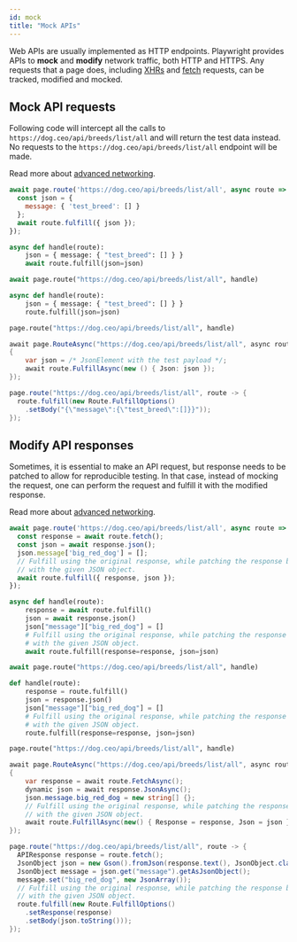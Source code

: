 ```yaml
---
id: mock
title: "Mock APIs"
---
```


Web APIs are usually implemented as HTTP endpoints. Playwright provides APIs to **mock** and **modify** network traffic, both HTTP and HTTPS. Any requests that a page does, including [XHRs](https://developer.mozilla.org/en-US/docs/Web/API/XMLHttpRequest) and
[fetch](https://developer.mozilla.org/en-US/docs/Web/API/Fetch_API) requests, can be tracked, modified and mocked.

## Mock API requests

Following code will intercept all the calls to `https://dog.ceo/api/breeds/list/all` and will return
the test data instead. No requests to the `https://dog.ceo/api/breeds/list/all` endpoint will be made.

Read more about [advanced networking](./network.md).

```js
await page.route('https://dog.ceo/api/breeds/list/all', async route => {
  const json = {
    message: { 'test_breed': [] }
  };
  await route.fulfill({ json });
});
```

```python async
async def handle(route):
    json = { message: { "test_breed": [] } }
    await route.fulfill(json=json)

await page.route("https://dog.ceo/api/breeds/list/all", handle)
```

```python sync
async def handle(route):
    json = { message: { "test_breed": [] } }
    route.fulfill(json=json)

page.route("https://dog.ceo/api/breeds/list/all", handle)
```

```csharp
await page.RouteAsync("https://dog.ceo/api/breeds/list/all", async route =>
{
    var json = /* JsonElement with the test payload */;
    await route.FulfillAsync(new () { Json: json });
});
```

```java
page.route("https://dog.ceo/api/breeds/list/all", route -> {
  route.fulfill(new Route.FulfillOptions()
    .setBody("{\"message\":{\"test_breed\":[]}}"));
});
```

## Modify API responses

Sometimes, it is essential to make an API request, but response needs to be patched to
allow for reproducible testing. In that case, instead of mocking the request, one
can perform the request and fulfill it with the modified response.

Read more about [advanced networking](./network.md).

```js
await page.route('https://dog.ceo/api/breeds/list/all', async route => {
  const response = await route.fetch();
  const json = await response.json();
  json.message['big_red_dog'] = [];
  // Fulfill using the original response, while patching the response body
  // with the given JSON object.
  await route.fulfill({ response, json });
});
```

```python async
async def handle(route):
    response = await route.fulfill()
    json = await response.json()
    json["message"]["big_red_dog"] = []
    # Fulfill using the original response, while patching the response body
    # with the given JSON object.
    await route.fulfill(response=response, json=json)

await page.route("https://dog.ceo/api/breeds/list/all", handle)
```

```python sync
def handle(route):
    response = route.fulfill()
    json = response.json()
    json["message"]["big_red_dog"] = []
    # Fulfill using the original response, while patching the response body
    # with the given JSON object.
    route.fulfill(response=response, json=json)

page.route("https://dog.ceo/api/breeds/list/all", handle)
```

```csharp
await page.RouteAsync("https://dog.ceo/api/breeds/list/all", async route =>
{
    var response = await route.FetchAsync();
    dynamic json = await response.JsonAsync();
    json.message.big_red_dog = new string[] {};
    // Fulfill using the original response, while patching the response body
    // with the given JSON object.
    await route.FulfillAsync(new() { Response = response, Json = json });
});
```

```java
page.route("https://dog.ceo/api/breeds/list/all", route -> {
  APIResponse response = route.fetch();
  JsonObject json = new Gson().fromJson(response.text(), JsonObject.class);
  JsonObject message = json.get("message").getAsJsonObject();
  message.set("big_red_dog", new JsonArray());
  // Fulfill using the original response, while patching the response body
  // with the given JSON object.
  route.fulfill(new Route.FulfillOptions()
    .setResponse(response)
    .setBody(json.toString()));
});
```
